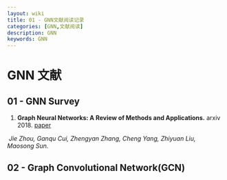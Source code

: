 ```yaml
---
layout: wiki
title: 01 - GNN文献阅读记录
categories: [GNN,文献阅读]
description: GNN
keywords: GNN
---
```


# GNN 文献



## 01 -  GNN Survey

1. **Graph Neural Networks: A Review of Methods and Applications.** arxiv 2018. [paper](https://arxiv.org/pdf/1812.08434.pdf)

​        *Jie Zhou, Ganqu Cui, Zhengyan Zhang, Cheng Yang, Zhiyuan Liu, Maosong Sun.* 

> 



## 02 - Graph Convolutional Network(GCN)
